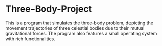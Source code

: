 # Three-Body-Project
This is a program that simulates the three-body problem, depicting the movement trajectories of three celestial bodies due to their mutual gravitational forces. The program also features a small operating system with rich functionalities.
